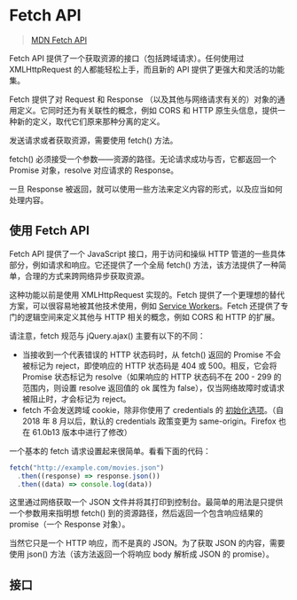 # Fetch API

> [MDN Fetch API](https://developer.mozilla.org/zh-CN/docs/Web/API/Fetch_API)

Fetch API 提供了一个获取资源的接口（包括跨域请求）。任何使用过 XMLHttpRequest 的人都能轻松上手，而且新的 API 提供了更强大和灵活的功能集。

Fetch 提供了对 Request 和 Response （以及其他与网络请求有关的）对象的通用定义。它同时还为有关联性的概念，例如 CORS 和 HTTP 原生头信息，提供一种新的定义，取代它们原来那种分离的定义。

发送请求或者获取资源，需要使用 fetch() 方法。

fetch() 必须接受一个参数——资源的路径。无论请求成功与否，它都返回一个 Promise 对象，resolve 对应请求的 Response。

一旦 Response 被返回，就可以使用一些方法来定义内容的形式，以及应当如何处理内容。

## 使用 Fetch API

Fetch API 提供了一个 JavaScript 接口，用于访问和操纵 HTTP 管道的一些具体部分，例如请求和响应。它还提供了一个全局 fetch() 方法，该方法提供了一种简单，合理的方式来跨网络异步获取资源。

这种功能以前是使用 XMLHttpRequest 实现的。Fetch 提供了一个更理想的替代方案，可以很容易地被其他技术使用，例如 [Service Workers](https://developer.mozilla.org/zh-CN/docs/Web/API/Service_Worker_API)。Fetch 还提供了专门的逻辑空间来定义其他与 HTTP 相关的概念，例如 CORS 和 HTTP 的扩展。

请注意，fetch 规范与 jQuery.ajax() 主要有以下的不同：

- 当接收到一个代表错误的 HTTP 状态码时，从 fetch() 返回的 Promise 不会被标记为 reject，即使响应的 HTTP 状态码是 404 或 500。相反，它会将 Promise 状态标记为 resolve（如果响应的 HTTP 状态码不在 200 - 299 的范围内，则设置 resolve 返回值的 ok 属性为 false），仅当网络故障时或请求被阻止时，才会标记为 reject。
- fetch 不会发送跨域 cookie，除非你使用了 credentials 的 [初始化选项](https://developer.mozilla.org/zh-CN/docs/Web/API/fetch#%E5%8F%82%E6%95%B0)。（自 2018 年 8 月以后，默认的 credentials 政策变更为 same-origin。Firefox 也在 61.0b13 版本中进行了修改）

一个基本的 fetch 请求设置起来很简单。看看下面的代码：

```js
fetch("http://example.com/movies.json")
  .then((response) => response.json())
  .then((data) => console.log(data))
```

这里通过网络获取一个 JSON 文件并将其打印到控制台。最简单的用法是只提供一个参数用来指明想 fetch() 到的资源路径，然后返回一个包含响应结果的 promise（一个 Response 对象）。

当然它只是一个 HTTP 响应，而不是真的 JSON。为了获取 JSON 的内容，需要使用 json() 方法（该方法返回一个将响应 body 解析成 JSON 的 promise）。

## 接口
